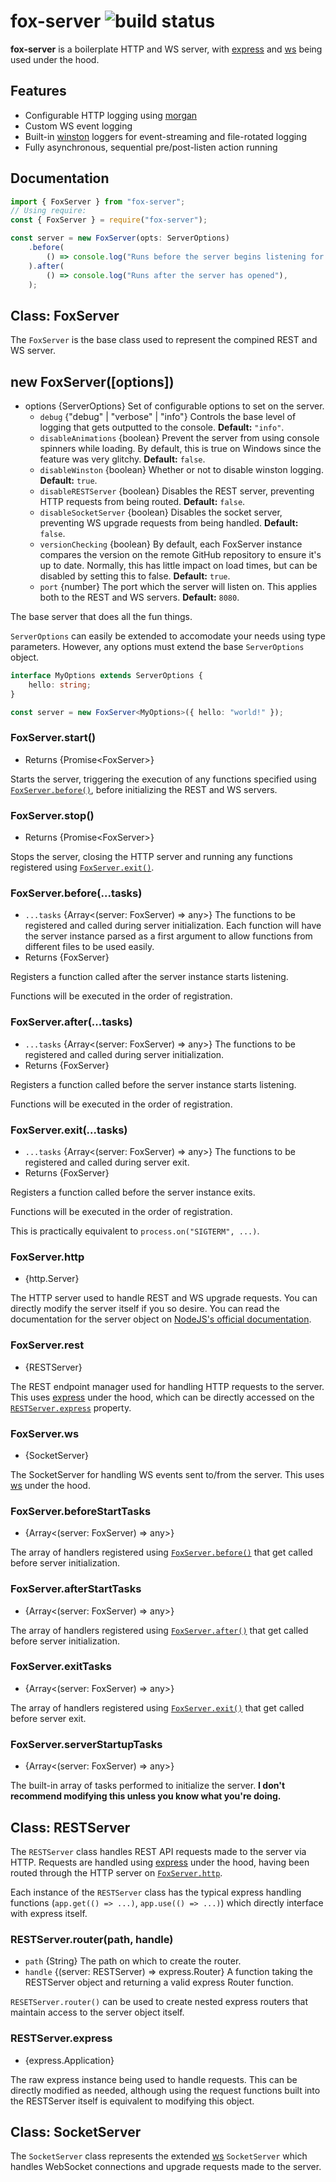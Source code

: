 # fox-server ![build status](https://github.com/orifoxx/fox-server/workflows/Mocha%20Test%20Suite/badge.svg)

**fox-server** is a boilerplate HTTP and WS server, with [express](https://npmjs.com/package/express) and [ws](https://npmjs.com/package/ws) being used under the hood.

## Features

-   Configurable HTTP logging using [morgan](https://npmjs.com/package/morgan)
-   Custom WS event logging
-   Built-in [winston](https://npmjs.com/package/winston) loggers for event-streaming and file-rotated logging
-   Fully asynchronous, sequential pre/post-listen action running

## Documentation

```ts
import { FoxServer } from "fox-server";
// Using require:
const { FoxServer } = require("fox-server");

const server = new FoxServer(opts: ServerOptions)
    .before(
        () => console.log("Runs before the server begins listening for requests"),
    ).after(
        () => console.log("Runs after the server has opened"),
    );

```

## Class: FoxServer

The `FoxServer` is the base class used to represent the compined REST and WS server.

## new FoxServer([options])

-   options {ServerOptions} Set of configurable options to set on the server.
    -   `debug` {"debug" | "verbose" | "info"} Controls the base level of logging that gets outputted to the console. **Default:** `"info"`.
    -   `disableAnimations` {boolean} Prevent the server from using console spinners while loading. By default, this is true on Windows since the feature was very glitchy. **Default:** `false`.
    -   `disableWinston` {boolean} Whether or not to disable winston logging. **Default:** `true`.
    -   `disableRESTServer` {boolean} Disables the REST server, preventing HTTP requests from being routed. **Default:** `false`.
    -   `disableSocketServer` {boolean} Disables the socket server, preventing WS upgrade requests from being handled. **Default:** `false`.
    -   `versionChecking` {boolean} By default, each FoxServer instance compares the version on the remote GitHub repository to ensure it's up to date. Normally, this has little impact on load times, but can be disabled by setting this to false. **Default:** `true`.
    -   `port` {number} The port which the server will listen on. This applies both to the REST and WS servers. **Default:** `8080`.

The base server that does all the fun things.

`ServerOptions` can easily be extended to accomodate your needs using type parameters. However, any options must extend the base `ServerOptions` object.

```ts
interface MyOptions extends ServerOptions {
	hello: string;
}

const server = new FoxServer<MyOptions>({ hello: "world!" });
```

### FoxServer.start()

-   Returns {Promise\<FoxServer\>}

Starts the server, triggering the execution of any functions specified using [`FoxServer.before()`][], before initializing the REST and WS servers.

### FoxServer.stop()

-   Returns {Promise\<FoxServer\>}

Stops the server, closing the HTTP server and running any functions registered using [`FoxServer.exit()`][].

### FoxServer.before(\...tasks\)

-   `...tasks` {Array\<(server: FoxServer) => any\>} The functions to be registered and called during server initialization. Each function will have the server instance parsed as a first argument to allow functions from different files to be used easily.
-   Returns {FoxServer}

Registers a function called after the server instance starts listening.

Functions will be executed in the order of registration.

### FoxServer.after(\...tasks\)

-   `...tasks` {Array\<(server: FoxServer) => any\>} The functions to be registered and called during server initialization.
-   Returns {FoxServer}

Registers a function called before the server instance starts listening.

Functions will be executed in the order of registration.

### FoxServer.exit(\...tasks\)

-   `...tasks` {Array\<(server: FoxServer) => any\>} The functions to be registered and called during server exit.
-   Returns {FoxServer}

Registers a function called before the server instance exits.

Functions will be executed in the order of registration.

This is practically equivalent to `process.on("SIGTERM", ...)`.

### FoxServer.http

-   {http.Server}

The HTTP server used to handle REST and WS upgrade requests. You can directly modify the server itself if you so desire. You can read the documentation for the server object on [NodeJS's official documentation](https://nodejs.org/api/http.html#http_class_http_server/).

### FoxServer.rest

-   {RESTServer}

The REST endpoint manager used for handling HTTP requests to the server. This uses [express](https://npmjs.com/packages/express) under the hood, which can be directly accessed on the [`RESTServer.express`][] property.

### FoxServer.ws

-   {SocketServer}

The SocketServer for handling WS events sent to/from the server. This uses [ws](https://npmjs.com/packages/ws) under the hood.

### FoxServer.beforeStartTasks

-   {Array\<(server: FoxServer) => any\>}

The array of handlers registered using [`FoxServer.before()`][] that get called before server initialization.

### FoxServer.afterStartTasks

-   {Array\<(server: FoxServer) => any\>}

The array of handlers registered using [`FoxServer.after()`][] that get called before server initialization.

### FoxServer.exitTasks

-   {Array\<(server: FoxServer) => any\>}

The array of handlers registered using [`FoxServer.exit()`][] that get called before server exit.

### FoxServer.serverStartupTasks

-   {Array\<(server: FoxServer) => any\>}

The built-in array of tasks performed to initialize the server. **I don't recommend modifying this unless you know what you're doing.**

## Class: RESTServer

The `RESTServer` class handles REST API requests made to the server via HTTP. Requests are handled using [express](https://npmjs.com/package/express) under the hood, having been routed through the HTTP server on [`FoxServer.http`][].

Each instance of the `RESTServer` class has the typical express handling functions (`app.get(() => ...)`, `app.use(() => ...)`) which directly interface with express itself.

### RESTServer.router(path, handle)

-   `path` {String} The path on which to create the router.
-   `handle` {(server: RESTServer) => express.Router} A function taking the RESTServer object and returning a valid express Router function.

`RESETServer.router()` can be used to create nested express routers that maintain access to the server object itself.

### RESTServer.express

-   {express.Application}

The raw express instance being used to handle requests. This can be directly modified as needed, although using the request functions built into the RESTServer itself is equivalent to modifying this object.

## Class: SocketServer

The `SocketServer` class represents the extended [ws](https://npmjs.com/package/ws) `SocketServer` which handles WebSocket connections and upgrade requests made to the server.

<!-- FoxServer Links -->

[`foxserver.before()`]: #foxserver.before_tasks
[`foxserver.after()`]: #foxserver.after_tasks
[`foxserver.exit()`]: #foxserver.exit_tasks
[`foxserver.http`]: #foxserver.http

<!-- RESTServer Links -->

[`restserver.express`]: #restserver.express
